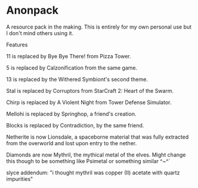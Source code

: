 # Anonpack
A resource pack in the making. This is entirely for my own personal use but I don't mind others using it.



Features


11 is replaced by Bye Bye There! from Pizza Tower.

5 is replaced by Calzonification from the same game.

13 is replaced by the Withered Symbiont's second theme.

Stal is replaced by Corruptors from StarCraft 2: Heart of the Swarm.

Chirp is replaced by A Violent Night from Tower Defense Simulator.

Mellohi is replaced by Springhop, a friend's creation.

Blocks is replaced by Contradiction, by the same friend.


Netherite is now Lionsdale, a spaceborne material that was fully extracted from the overworld and lost upon entry to the nether.

Diamonds are now Mythril, the mythical metal of the elves. Might change this though to be something like Psimetal or something similar ^~^` 

slyce addendum: "i thought mythril was copper (II) acetate with quartz impurities"
